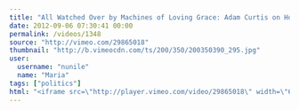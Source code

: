 ```yaml
---
title: "All Watched Over by Machines of Loving Grace: Adam Curtis on How Technology Limi..."
date: 2012-09-06 07:30:41 00:00
permalink: /videos/1348
source: "http://vimeo.com/29865018"
thumbnail: "http://b.vimeocdn.com/ts/200/350/200350390_295.jpg"
user:
  username: "nunile"
  name: "Maria"
tags: ["politics"]
html: "<iframe src=\"http://player.vimeo.com/video/29865018\" width=\"624\" height=\"352\" frameborder=\"0\" webkitAllowFullScreen mozallowfullscreen allowFullScreen></iframe>"
---
```


